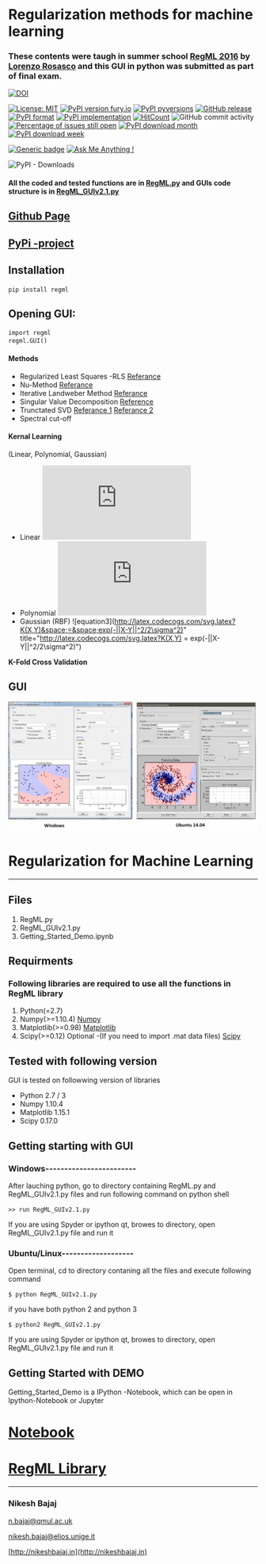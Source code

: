 # Regularization methods for machine learning
### These contents were taugh in summer school [**RegML 2016**](http://lcsl.mit.edu/courses/regml/regml2016/) by [Lorenzo Rosasco](http://web.mit.edu/lrosasco/www/) and this GUI in python was submitted as part of final exam.

[![DOI](https://zenodo.org/badge/107844831.svg)](https://zenodo.org/badge/latestdoi/107844831)

[![License: MIT](https://img.shields.io/badge/License-MIT-yellow.svg)](https://opensource.org/licenses/MIT)
[![PyPI version fury.io](https://badge.fury.io/py/regml.svg)](https://pypi.org/project/regml/)
[![PyPI pyversions](https://img.shields.io/pypi/pyversions/regml.svg)](https://pypi.python.org/pypi/regml/)
[![GitHub release](https://img.shields.io/github/release/nikeshbajaj/Regularization_for_Machine_Learning.svg)](https://github.com/Nikeshbajaj/Regularization_for_Machine_Learning/releases/)
[![PyPI format](https://img.shields.io/pypi/format/regml.svg)](https://pypi.python.org/pypi/regml/)
[![PyPI implementation](https://img.shields.io/pypi/implementation/regml.svg)](https://pypi.python.org/pypi/regml/)
[![HitCount](http://hits.dwyl.io/nikeshbajaj/regml.svg)](http://hits.dwyl.io/nikeshbajaj/regml)
![GitHub commit activity](https://img.shields.io/github/commit-activity/y/nikeshbajaj/Regularization_for_Machine_Learning?style=plastic)
[![Percentage of issues still open](http://isitmaintained.com/badge/open/nikeshbajaj/Regularization_for_Machine_Learning.svg)](http://isitmaintained.com/project/nikeshbajaj/Regularization_for_Machine_Learning "Percentage of issues still open")
[![PyPI download month](https://img.shields.io/pypi/dm/regml.svg)](https://pypi.org/project/regml/)
[![PyPI download week](https://img.shields.io/pypi/dw/regml.svg)](https://pypi.org/project/regml/)

[![Generic badge](https://img.shields.io/badge/pip%20install-regml-blue.svg)](https://pypi.org/project/regml/)
[![Ask Me Anything !](https://img.shields.io/badge/Ask%20me-anything-1abc9c.svg)](mailto:n.bajaj@qmul.ac.uk)

![PyPI - Downloads](https://img.shields.io/pypi/dm/regml?style=social)


#### All the coded and tested functions are in [RegML.py](https://github.com/Nikeshbajaj/Regularization_for_Machine_Learning/blob/master/RegML.py) and GUIs code structure is in [RegML_GUIv2.1.py](https://github.com/Nikeshbajaj/Regularization_for_Machine_Learning/blob/master/RegML_GUIv2.1.py)

## [Github Page](https://nikeshbajaj.github.io/Regularization_for_Machine_Learning/)
## [PyPi -project](https://pypi.org/project/regml/)

## Installation
```
pip install regml
```

## Opening GUI:

```
import regml
regml.GUI()

```


#### Methods
* Regularized Least Squares -RLS [Referance](https://en.wikipedia.org/wiki/Regularized_least_squares)
* Nu-Method [Referance]()
* Iterative Landweber Method [Referance](https://en.wikipedia.org/wiki/Landweber_iteration)
* Singular Value Decomposition [Reference](https://en.wikipedia.org/wiki/Singular-value_decomposition)
* Trunctated SVD [Referance 1](http://arxiv.org/pdf/0909.4061) [Referance 2](http://langvillea.people.cofc.edu/DISSECTION-LAB/Emmie%27sLSI-SVDModule/p5module.html)
* Spectral cut-off

#### Kernal Learning 
(Linear, Polynomial, Gaussian)
* Linear ![equation1](http://latex.codecogs.com/gif.latex?%5Clarge%20K%28X%2CY%29%20%3D%20X%5ETY)
* Polynomial ![equation2](http://latex.codecogs.com/gif.latex?%5Clarge%20K%28X%2CY%29%20%3D%20%28X%5ET%20Y%20+%201%29%5Ep)
* Gaussian (RBF) ![equation3](http://latex.codecogs.com/svg.latex?K(X,Y)&space;=&space;exp(-||X-Y||^2/2\sigma^2)" title="http://latex.codecogs.com/svg.latex?K(X,Y) = exp(-||X-Y||^2/2\sigma^2)")

**K-Fold Cross Validation**

## GUI
<p align="center">
  <img src="https://raw.githubusercontent.com/Nikeshbajaj/Regularization_for_Machine_Learning/master/images/GUI_Win_Lin.jpg" width="800"/>
</p>

# Regularization for Machine Learning
---
## Files
1. RegML.py
2. RegML_GUIv2.1.py
3. Getting_Started_Demo.ipynb

## Requirments 
### Following libraries are required to use all the functions in RegML library
1. Python(=2.7)     
2. Numpy(>=1.10.4)     [Numpy](https://pypi.python.org/pypi/numpy) 
3. Matplotlib(>=0.98)  [Matplotlib](https://github.com/matplotlib/matplotlib) 
4. Scipy(>=0.12)       Optional -(If you need to import .mat data files)  [Scipy](https://www.scipy.org/install.html) 

## Tested with following version
GUI is tested on followwing version of libraries
* Python     2.7 / 3 
* Numpy      1.10.4
* Matplotlib 1.15.1
* Scipy      0.17.0

## Getting starting with GUI

### Windows------------------------
After lauching python, go to directory containing RegML.py and RegML_GUIv2.1.py files and run following command on
python shell
```
>> run RegML_GUIv2.1.py
```
If you are using Spyder or ipython qt, browes to directory, open RegML_GUIv2.1.py file and run it

### Ubuntu/Linux-------------------

Open terminal, cd to directory contaning all the files and execute following command
```
$ python RegML_GUIv2.1.py
```
if you have both python 2 and python 3

```
$ python2 RegML_GUIv2.1.py
```

If you are using Spyder or ipython qt, browes to directory, open RegML_GUIv2.1.py file and run it


## Getting Started with DEMO
Getting_Started_Demo is a IPython -Notebook, which can be open in Ipython-Notebook or Jupyter

# [**Notebook**](https://github.com/Nikeshbajaj/Regularization_for_Machine_Learning/blob/master/Getting_Started_Demo.ipynb)


# [**RegML Library**](https://github.com/Nikeshbajaj/Regularization_for_Machine_Learning/blob/master/RegML.py)

______________________

### Nikesh Bajaj

n.bajaj@qmul.ac.uk

nikesh.bajaj@elios.unige.it

[http://nikeshbajaj.in](http://nikeshbajaj.in)
